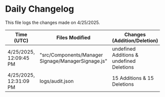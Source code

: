 # Daily Changelog

This file logs the changes made on 4/25/2025.

| Time (UTC)             | Files Modified                    | Changes (Addition/Deletion) |
|------------------------|-----------------------------------|-----------------------------|
| 4/25/2025, 12:09:45 PM | "src/Components/Manager Signage/ManagerSignage.js" | undefined Additions & undefined Deletions |
| 4/25/2025, 12:31:09 PM | logs/audit.json | 15 Additions & 15 Deletions|
